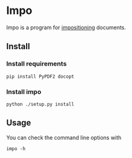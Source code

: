Impo
=====
Impo is a program for [impositioning](https://en.wikipedia.org/wiki/Imposition) documents.

Install
-------
### Install requirements

```
pip install PyPDF2 docopt
```

### Install impo

```
python ./setup.py install
```

Usage
-----
You can check the command line options with

```
impo -h
```

